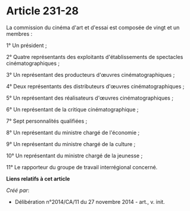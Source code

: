 # Article 231-28

La commission du cinéma d'art et d'essai est composée de vingt et un membres : 

1° Un président ; 

2° Quatre représentants des exploitants d'établissements de spectacles cinématographiques ; 

3° Un représentant des producteurs d'œuvres cinématographiques ; 

4° Deux représentants des distributeurs d'œuvres cinématographiques ; 

5° Un représentant des réalisateurs d'œuvres cinématographiques ; 

6° Un représentant de la critique cinématographique ; 

7° Sept personnalités qualifiées ; 

8° Un représentant du ministre chargé de l'économie ; 

9° Un représentant du ministre chargé de la culture ; 

10° Un représentant du ministre chargé de la jeunesse ; 

11° Le rapporteur du groupe de travail interrégional concerné.

**Liens relatifs à cet article**

_Créé par_:

  - Délibération n°2014/CA/11 du 27 novembre 2014 - art., v. init.
